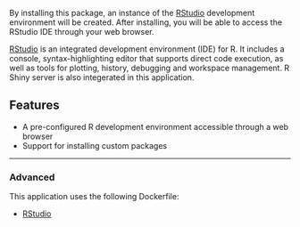By installing this package, an instance of
the [RStudio](https://www.rstudio.com/products/RStudio/) development
environment will be created.
After installing, you will be able to access the RStudio IDE through your web
browser.

[RStudio](https://www.rstudio.com/products/RStudio/) is an integrated development environment (IDE) for R. It includes a console, syntax-highlighting editor that supports direct code execution, as well as tools for plotting, history, debugging and workspace management. R Shiny server is also integerated in this application.

## Features
- A pre-configured R development environment accessible through a web browser
- Support for installing custom packages

------

### Advanced
This application uses the following Dockerfile:

- [RStudio](https://github.com/UNINETTSigma2/helm-charts-dockerfiles/tree/b5debaa/rstudio/server/Dockerfile)

